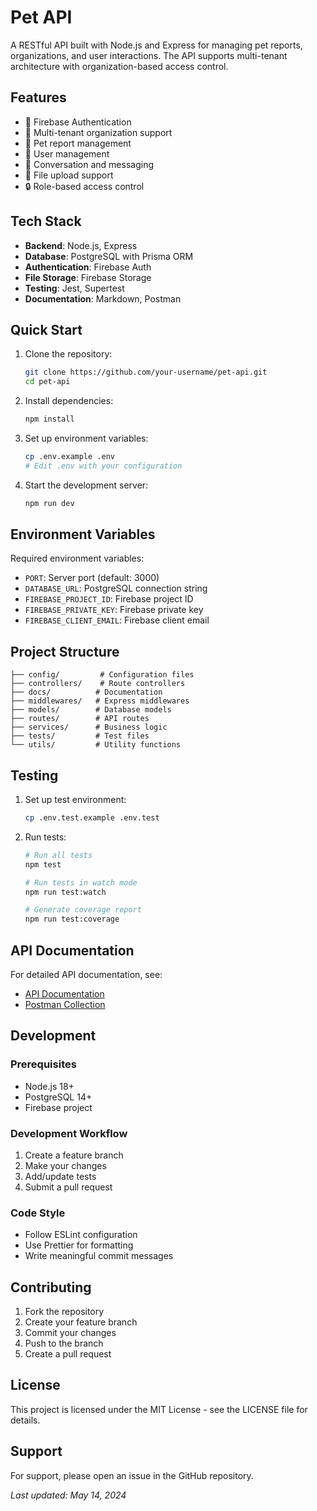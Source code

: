 # Pet API

A RESTful API built with Node.js and Express for managing pet reports, organizations, and user interactions. The API supports multi-tenant architecture with organization-based access control.

## Features

- 🔐 Firebase Authentication
- 🏢 Multi-tenant organization support
- 🐾 Pet report management
- 👥 User management
- 💬 Conversation and messaging
- 📱 File upload support
- 🔒 Role-based access control

## Tech Stack

- **Backend**: Node.js, Express
- **Database**: PostgreSQL with Prisma ORM
- **Authentication**: Firebase Auth
- **File Storage**: Firebase Storage
- **Testing**: Jest, Supertest
- **Documentation**: Markdown, Postman

## Quick Start

1. Clone the repository:
   ```bash
   git clone https://github.com/your-username/pet-api.git
   cd pet-api
   ```

2. Install dependencies:
   ```bash
   npm install
   ```

3. Set up environment variables:
   ```bash
   cp .env.example .env
   # Edit .env with your configuration
   ```

4. Start the development server:
   ```bash
   npm run dev
   ```

## Environment Variables

Required environment variables:
- `PORT`: Server port (default: 3000)
- `DATABASE_URL`: PostgreSQL connection string
- `FIREBASE_PROJECT_ID`: Firebase project ID
- `FIREBASE_PRIVATE_KEY`: Firebase private key
- `FIREBASE_CLIENT_EMAIL`: Firebase client email

## Project Structure

```
├── config/         # Configuration files
├── controllers/    # Route controllers
├── docs/          # Documentation
├── middlewares/   # Express middlewares
├── models/        # Database models
├── routes/        # API routes
├── services/      # Business logic
├── tests/         # Test files
└── utils/         # Utility functions
```

## Testing

1. Set up test environment:
   ```bash
   cp .env.test.example .env.test
   ```

2. Run tests:
   ```bash
   # Run all tests
   npm test

   # Run tests in watch mode
   npm run test:watch

   # Generate coverage report
   npm run test:coverage
   ```

## API Documentation

For detailed API documentation, see:
- [API Documentation](docs/api/API.md)
- [Postman Collection](postman/PetApp_API_Collection.json)

## Development

### Prerequisites
- Node.js 18+
- PostgreSQL 14+
- Firebase project

### Development Workflow
1. Create a feature branch
2. Make your changes
3. Add/update tests
4. Submit a pull request

### Code Style
- Follow ESLint configuration
- Use Prettier for formatting
- Write meaningful commit messages

## Contributing

1. Fork the repository
2. Create your feature branch
3. Commit your changes
4. Push to the branch
5. Create a pull request

## License

This project is licensed under the MIT License - see the LICENSE file for details.

## Support

For support, please open an issue in the GitHub repository.

*Last updated: May 14, 2024*





